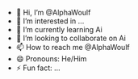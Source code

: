 - 👋 Hi, I’m @AlphaWoulf
- 👀 I’m interested in ...
- 🌱 I’m currently learning Ai
- 💞️ I’m looking to collaborate on Ai
- 📫 How to reach me @AlphaWoulf
- 😄 Pronouns: He/Him
- ⚡ Fun fact: ...

<!---
AlphaWoulf/AlphaWoulf is a ✨ special ✨ repository because its `README.md` (this file) appears on your GitHub profile.
You can click the Preview link to take a look at your changes.
--->
